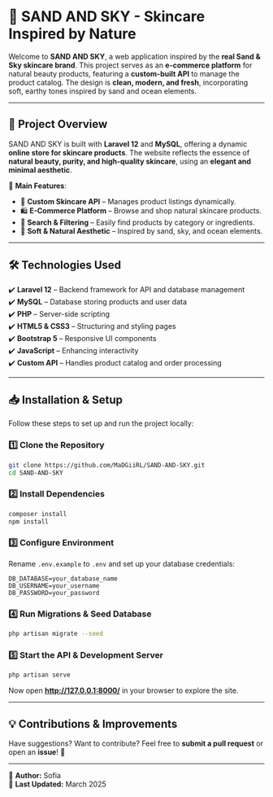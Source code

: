 # 🌊 SAND AND SKY - Skincare Inspired by Nature  

Welcome to **SAND AND SKY**, a web application inspired by the **real Sand & Sky skincare brand**. This project serves as an **e-commerce platform** for natural beauty products, featuring a **custom-built API** to manage the product catalog. The design is **clean, modern, and fresh**, incorporating soft, earthy tones inspired by sand and ocean elements.  

---

## 🎨 Project Overview  

SAND AND SKY is built with **Laravel 12** and **MySQL**, offering a dynamic **online store for skincare products**. The website reflects the essence of **natural beauty, purity, and high-quality skincare**, using an **elegant and minimal aesthetic**.  

📌 **Main Features**:  
- 🧴 **Custom Skincare API** – Manages product listings dynamically.  
- 🛍️ **E-Commerce Platform** – Browse and shop natural skincare products.  
- 🔎 **Search & Filtering** – Easily find products by category or ingredients.  
- 🎨 **Soft & Natural Aesthetic** – Inspired by sand, sky, and ocean elements.  

---

## 🛠️ Technologies Used  

✔️ **Laravel 12** – Backend framework for API and database management  
✔️ **MySQL** – Database storing products and user data  
✔️ **PHP** – Server-side scripting  
✔️ **HTML5 & CSS3** – Structuring and styling pages  
✔️ **Bootstrap 5** – Responsive UI components  
✔️ **JavaScript** – Enhancing interactivity  
✔️ **Custom API** – Handles product catalog and order processing  

---

## 📥 Installation & Setup  

Follow these steps to set up and run the project locally:  

### 1️⃣ Clone the Repository  
```bash
git clone https://github.com/MaDGiiRL/SAND-AND-SKY.git
cd SAND-AND-SKY
```  

### 2️⃣ Install Dependencies  
```bash
composer install
npm install
```  

### 3️⃣ Configure Environment  
Rename `.env.example` to `.env` and set up your database credentials:  
```env
DB_DATABASE=your_database_name
DB_USERNAME=your_username
DB_PASSWORD=your_password
```  

### 4️⃣ Run Migrations & Seed Database  
```bash
php artisan migrate --seed
```  

### 5️⃣ Start the API & Development Server  
```bash
php artisan serve
```  

Now open **http://127.0.0.1:8000/** in your browser to explore the site.  

---

## 💡 Contributions & Improvements  

Have suggestions? Want to contribute? Feel free to **submit a pull request** or open an **issue**! 🚀  

---

📌 **Author:** Sofia  
📅 **Last Updated:** March 2025  
